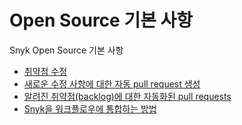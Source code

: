 # Open Source 기본 사항

Snyk Open Source 기본 사항

* [취약점 수정](fixing-vulnerabilities.md)
* [새로운 수정 사항에 대한 자동 pull request 생성](fix-pull-requests-for-new-vulnerabilities.md)
* [알려진 취약점(backlog)에 대한 자동화된 pull requests](fix-pull-requests-for-known-vulnerabilities-backlog.md)
* [Snyk을 워크플로우에 통합하는 방법](integrate-snyk-into-your-workflow.md)

